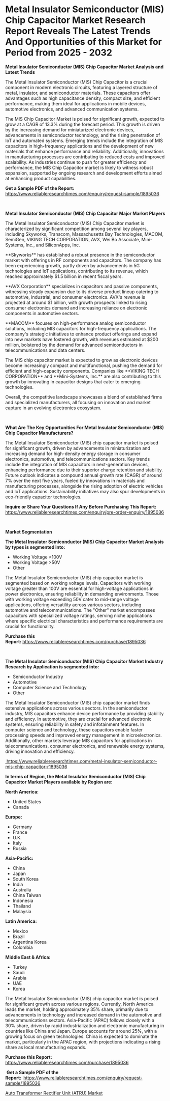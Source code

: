 <p><h1>Metal Insulator Semiconductor (MIS) Chip Capacitor Market Research Report Reveals The Latest Trends And Opportunities of this Market for Period from 2025 - 2032</h1></p><p><strong>Metal Insulator Semiconductor (MIS) Chip Capacitor Market Analysis and Latest Trends</strong></p>
<p><p>The Metal Insulator Semiconductor (MIS) Chip Capacitor is a crucial component in modern electronic circuits, featuring a layered structure of metal, insulator, and semiconductor materials. These capacitors offer advantages such as high capacitance density, compact size, and efficient performance, making them ideal for applications in mobile devices, automotive electronics, and advanced communication systems.</p><p>The MIS Chip Capacitor Market is poised for significant growth, expected to grow at a CAGR of 13.3% during the forecast period. This growth is driven by the increasing demand for miniaturized electronic devices, advancements in semiconductor technology, and the rising penetration of IoT and automated systems. Emerging trends include the integration of MIS capacitors in high-frequency applications and the development of new materials that enhance performance and reliability. Additionally, innovations in manufacturing processes are contributing to reduced costs and improved scalability. As industries continue to push for greater efficiency and performance, the MIS Chip Capacitor market is likely to witness robust expansion, supported by ongoing research and development efforts aimed at enhancing product capabilities.</p></p>
<p><strong>Get a Sample PDF of the Report:&nbsp;</strong> <a href="https://www.reliableresearchtimes.com/enquiry/request-sample/1895036?utm_campaign=2240&utm_medium=2&utm_source=Github&utm_content=ia&utm_term=13022025&utm_id=metal-insulator-semiconductor-mis-chip-capacitor">https://www.reliableresearchtimes.com/enquiry/request-sample/1895036</a></p>
<p>&nbsp;</p>
<p><strong>Metal Insulator Semiconductor (MIS) Chip Capacitor Major Market Players</strong></p>
<p><p>The Metal Insulator Semiconductor (MIS) Chip Capacitor market is characterized by significant competition among several key players, including Skyworks, Transcom, Massachusetts Bay Technologies, MACOM, SemiGen, VIKING TECH CORPORATION, AVX, Wei Bo Associate, Mini-Systems, Inc., and SiliconApps, Inc. </p><p>**Skyworks** has established a robust presence in the semiconductor market with offerings in RF components and capacitors. The company has been experiencing growth, partly driven by advancements in 5G technologies and IoT applications, contributing to its revenue, which reached approximately $1.5 billion in recent fiscal years.</p><p>**AVX Corporation** specializes in capacitors and passive components, witnessing steady expansion due to its diverse product lineup catering to automotive, industrial, and consumer electronics. AVX's revenue is projected at around $1 billion, with growth prospects linked to rising consumer electronics demand and increasing reliance on electronic components in automotive sectors.</p><p>**MACOM** focuses on high-performance analog semiconductor solutions, including MIS capacitors for high-frequency applications. The company's strategic initiatives to enhance product offerings and expand into new markets have fostered growth, with revenues estimated at $200 million, bolstered by the demand for advanced semiconductors in telecommunications and data centers.</p><p>The MIS chip capacitor market is expected to grow as electronic devices become increasingly compact and multifunctional, pushing the demand for efficient and high-capacity components. Companies like **VIKING TECH CORPORATION** and **Mini-Systems, Inc.** are also contributing to this growth by innovating in capacitor designs that cater to emerging technologies.</p><p>Overall, the competitive landscape showcases a blend of established firms and specialized manufacturers, all focusing on innovation and market capture in an evolving electronics ecosystem.</p></p>
<p>&nbsp;</p>
<p><strong>What Are The Key Opportunities For Metal Insulator Semiconductor (MIS) Chip Capacitor Manufacturers?</strong></p>
<p><p>The Metal Insulator Semiconductor (MIS) chip capacitor market is poised for significant growth, driven by advancements in miniaturization and increasing demand for high-density energy storage in consumer electronics, automotive, and telecommunications sectors. Key trends include the integration of MIS capacitors in next-generation devices, enhancing performance due to their superior charge retention and stability. Future outlook indicates a compound annual growth rate (CAGR) of around 7% over the next five years, fueled by innovations in materials and manufacturing processes, alongside the rising adoption of electric vehicles and IoT applications. Sustainability initiatives may also spur developments in eco-friendly capacitor technologies.</p></p>
<p><strong>Inquire or Share Your Questions If Any Before Purchasing This Report:</strong> <a href="https://www.reliableresearchtimes.com/enquiry/pre-order-enquiry/1895036?utm_campaign=2240&utm_medium=2&utm_source=Github&utm_content=ia&utm_term=13022025&utm_id=metal-insulator-semiconductor-mis-chip-capacitor">https://www.reliableresearchtimes.com/enquiry/pre-order-enquiry/1895036</a></p>
<p>&nbsp;</p>
<p><strong>Market Segmentation</strong></p>
<p><strong>The Metal Insulator Semiconductor (MIS) Chip Capacitor Market Analysis by types is segmented into:</strong></p>
<p><ul><li>Working Voltage >100V</li><li>Working Voltage >50V</li><li>Other</li></ul></p>
<p><p>The Metal Insulator Semiconductor (MIS) chip capacitor market is segmented based on working voltage levels. Capacitors with working voltage greater than 100V are essential for high-voltage applications in power electronics, ensuring reliability in demanding environments. Those with working voltage exceeding 50V cater to mid-range voltage applications, offering versatility across various sectors, including automotive and telecommunications. The "Other" market encompasses capacitors with specialized voltage ratings, serving niche applications where specific electrical characteristics and performance requirements are crucial for functionality.</p></p>
<p><strong>Purchase this Report:&nbsp;</strong><a href="https://www.reliableresearchtimes.com/purchase/1895036?utm_campaign=2240&utm_medium=2&utm_source=Github&utm_content=ia&utm_term=13022025&utm_id=metal-insulator-semiconductor-mis-chip-capacitor">https://www.reliableresearchtimes.com/purchase/1895036</a></p>
<p>&nbsp;</p>
<p><strong>The Metal Insulator Semiconductor (MIS) Chip Capacitor Market Industry Research by Application is segmented into:</strong></p>
<p><ul><li>Semiconductor Industry</li><li>Automotive</li><li>Computer Science and Technology</li><li>Other</li></ul></p>
<p><p>The Metal Insulator Semiconductor (MIS) chip capacitor market finds extensive applications across various sectors. In the semiconductor industry, MIS capacitors enhance device performance by providing stability and efficiency. In automotive, they are crucial for advanced electronic systems, ensuring reliability in safety and infotainment features. In computer science and technology, these capacitors enable faster processing speeds and improved energy management in microelectronics. Additionally, other markets leverage MIS capacitors for applications in telecommunications, consumer electronics, and renewable energy systems, driving innovation and efficiency.</p></p>
<p><a href="https://www.reliableresearchtimes.com/metal-insulator-semiconductor-mis-chip-capacitor-r1895036?utm_campaign=2240&utm_medium=2&utm_source=Github&utm_content=ia&utm_term=13022025&utm_id=metal-insulator-semiconductor-mis-chip-capacitor">&nbsp;https://www.reliableresearchtimes.com/metal-insulator-semiconductor-mis-chip-capacitor-r1895036</a></p>
<p><strong>In terms of Region, the Metal Insulator Semiconductor (MIS) Chip Capacitor Market Players available by Region are:</strong></p>
<p>
    <p> <strong> North America: </strong>
        <ul>
            <li>United States</li>
            <li>Canada</li>
        </ul>
        </p> 
    <p> <strong> Europe: </strong>
        <ul>
            <li>Germany</li>
            <li>France</li>
            <li>U.K.</li>
            <li>Italy</li>
            <li>Russia</li>
        </ul>
        </p> 
    <p> <strong> Asia-Pacific: </strong>
        <ul>
            <li>China</li>
            <li>Japan</li>
            <li>South Korea</li>
            <li>India</li>
            <li>Australia</li>
            <li>China Taiwan</li>
            <li>Indonesia</li>
            <li>Thailand</li>
            <li>Malaysia</li>
        </ul>
        </p> 
    <p> <strong> Latin America: </strong>
        <ul>
            <li>Mexico</li>
            <li>Brazil</li>
            <li>Argentina Korea</li>
            <li>Colombia</li>
        </ul>
        </p> 
    <p> <strong> Middle East & Africa: </strong>
        <ul>
            <li>Turkey</li>
            <li>Saudi</li>
            <li>Arabia</li>
            <li>UAE</li>
            <li>Korea</li>
        </ul>
    </p>
    </p>
<p><p>The Metal Insulator Semiconductor (MIS) chip capacitor market is poised for significant growth across various regions. Currently, North America leads the market, holding approximately 35% share, primarily due to advancements in technology and increased demand in the automotive and telecommunications sectors. Asia-Pacific (APAC) follows closely with a 30% share, driven by rapid industrialization and electronic manufacturing in countries like China and Japan. Europe accounts for around 25%, with a growing focus on green technologies. China is expected to dominate the market, particularly in the APAC region, with projections indicating a rising share as local manufacturing expands.</p></p>
<p><strong>Purchase this Report: </strong><a href="https://www.reliableresearchtimes.com/purchase/1895036?utm_campaign=2240&utm_medium=2&utm_source=Github&utm_content=ia&utm_term=13022025&utm_id=metal-insulator-semiconductor-mis-chip-capacitor">https://www.reliableresearchtimes.com/purchase/1895036</a></p>
<p>&nbsp;<strong>Get a Sample PDF of the Report:&nbsp;&nbsp;</strong><a href="https://www.reliableresearchtimes.com/enquiry/request-sample/1895036?utm_campaign=2240&utm_medium=2&utm_source=Github&utm_content=ia&utm_term=13022025&utm_id=metal-insulator-semiconductor-mis-chip-capacitor">https://www.reliableresearchtimes.com/enquiry/request-sample/1895036</a></p>
<p><strong></strong></p>
<p><p><a href="https://github.com/stillsfloria19981/Market-Research-Report-List-1/blob/main/auto-transformer-rectifier-unit-atru-market.md?utm_campaign=2240&utm_medium=2&utm_source=Github&utm_content=ia&utm_term=13022025&utm_id=metal-insulator-semiconductor-mis-chip-capacitor">Auto Transformer Rectifier Unit (ATRU) Market</a></p></p>